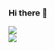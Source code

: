 ### Hi there 👋

![](https://github-readme-stats.vercel.app/api?username=adesilva1&theme=midnight-purple&hide_border=false&include_all_commits=true&count_private=true)<br/>
![](https://github-readme-stats.vercel.app/api/top-langs/?username=adesilva1&theme=midnight-purple&hide_border=false&include_all_commits=true&count_private=true&layout=compact)
